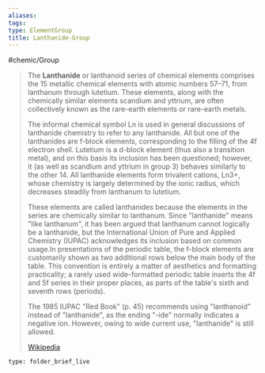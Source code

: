 ```yaml
---
aliases: 
tags: 
type: ElementGroup
title: Lanthanide-Group
---
```

#chemic/Group 


> The **Lanthanide** or lanthanoid series of chemical elements comprises the 15 metallic chemical elements with atomic numbers 57–71, from lanthanum through lutetium. These elements, along with the chemically similar elements scandium and yttrium, are often collectively known as the rare-earth elements or rare-earth metals.
>
> The informal chemical symbol Ln is used in general discussions of lanthanide chemistry to refer to any lanthanide. All but one of the lanthanides are f-block elements, corresponding to the filling of the 4f electron shell. Lutetium is a d-block element (thus also a transition metal), and on this basis its inclusion has been questioned; however, it (as well as scandium and yttrium in group 3) behaves similarly to the other 14. All lanthanide elements form trivalent cations, Ln3+, whose chemistry is largely determined by the ionic radius, which decreases steadily from lanthanum to lutetium.
>
> These elements are called lanthanides because the elements in the series are chemically similar to lanthanum. Since "lanthanide" means "like lanthanum", it has been argued that lanthanum cannot logically be a lanthanide, but the International Union of Pure and Applied Chemistry (IUPAC) acknowledges its inclusion based on common usage.In presentations of the periodic table, the f-block elements are customarily shown as two additional rows below the main body of the table. This convention is entirely a matter of aesthetics and formatting practicality; a rarely used wide-formatted periodic table inserts the 4f and 5f series in their proper places, as parts of the table's sixth and seventh rows (periods).
>
> The 1985 IUPAC "Red Book" (p. 45) recommends using "lanthanoid" instead of "lanthanide", as the ending "-ide" normally indicates a negative ion. However, owing to wide current use, "lanthanide" is still allowed.
>
> [Wikipedia](https://en.wikipedia.org/wiki/Lanthanide)
 
```ccard
type: folder_brief_live
```
 


